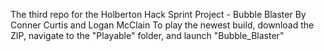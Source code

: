 The third repo for the Holberton Hack Sprint Project - Bubble Blaster
By Conner Curtis and Logan McClain
To play the newest build, download the ZIP, navigate to the "Playable" folder, and launch "Bubble_Blaster"
